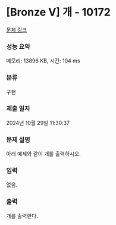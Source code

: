 # [Bronze V] 개 - 10172

[문제 링크](https://www.acmicpc.net/problem/10172)

### 성능 요약

메모리: 13896 KB, 시간: 104 ms

### 분류

구현

### 제출 일자

2024년 10월 29일 11:30:37

### 문제 설명

<p>아래 예제와 같이 개를 출력하시오.</p>

### 입력

 <p>없음.</p>

### 출력

 <p>개를 출력한다.</p>